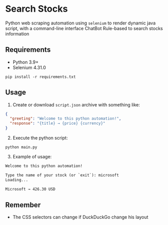 # Search Stocks

Python web scraping automation using `selenium` to render dynamic java script, with a command-line interface ChatBot Rule-based to search stocks information

## Requirements

- Python 3.9+
- Selenium 4.31.0

`pip install -r requirements.txt`

## Usage

1. Create or download `script.json` archive with something like:

```json
{
  "greeting": "Welcome to this python automation!",
  "response": "{title} → {price} {currency}"
}
```

2. Execute the python script:

`python main.py`

3. Example of usage:

```txt
Welcome to this python automation!

Type the name of your stock (or `exit`): microsoft
Loading...

Microsoft → 426.30 USD
```

## Remember

- The CSS selectors can change if DuckDuckGo change his layout
